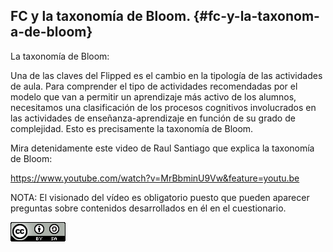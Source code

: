 ## FC y la taxonomía de Bloom. {#fc-y-la-taxonom-a-de-bloom}

La taxonomía de Bloom:

Una de las claves del Flipped es el cambio en la tipología de las actividades de aula. Para comprender el tipo de actividades recomendadas por el modelo que van a permitir un aprendizaje más activo de los alumnos, necesitamos una clasificación de los procesos cognitivos involucrados en las actividades de enseñanza-aprendizaje en función de su grado de complejidad. Esto es precisamente la taxonomía de Bloom.

Mira detenidamente este video de Raul Santiago que explica la taxonomía de Bloom:

https://www.youtube.com/watch?v=MrBbminU9Vw&feature=youtu.be

NOTA: El visionado del vídeo es obligatorio puesto que pueden aparecer preguntas sobre contenidos desarrollados en él en el cuestionario.

![Licencia Creative Commons](/images/image9.png)